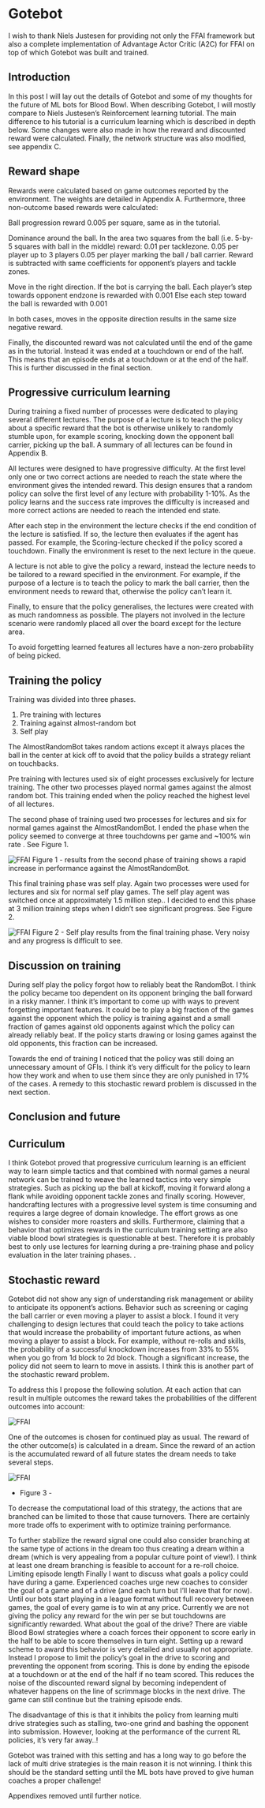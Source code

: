 # Gotebot
I wish to thank Niels Justesen for providing not only the FFAI framework but also a complete implementation of Advantage Actor Critic (A2C) for FFAI on top of which Gotebot was built and trained. 
## Introduction 
In this post I will lay out the details of Gotebot and some of my thoughts for the future of ML bots for Blood Bowl. When describing Gotebot, I will mostly compare to Niels Justesen’s Reinforcement learning tutorial. The main difference to his tutorial is a curriculum learning which is described in depth below. Some changes were also made in how the reward and discounted reward were calculated. Finally, the network structure was also modified, see appendix C. 
## Reward shape 
Rewards were calculated based on game outcomes reported by the environment. The weights are detailed in Appendix A. Furthermore, three non-outcome based rewards were calculated: 

Ball progression reward 0.005 per square, same as in the tutorial. 

Dominance around the ball. In the area two squares from the ball (i.e. 5-by-5 squares with ball in the middle) reward: 
0.01 per tacklezone. 
0.05 per player up to 3 players 
0.05 per player marking the ball / ball carrier. 
	Reward is subtracted with same coefficients for opponent’s players and tackle zones. 

Move in the right direction. 
If the bot is carrying the ball. Each player’s step towards opponent endzone is rewarded with 0.001
Else each step toward the ball is rewarded with 0.001 

In both cases, moves in the opposite direction results in the same size negative reward. 

Finally, the discounted reward was not calculated until the end of the game as in the tutorial. Instead it was ended at a touchdown or end of the half. This means  that an episode ends at a touchdown or at the end of the half. This is further discussed in the final section. 

## Progressive curriculum learning
During training a fixed number of processes were dedicated to playing several different lectures. The purpose of a lecture is to teach the policy about a specific reward that the bot is otherwise unlikely to randomly stumble upon, for example scoring, knocking down the opponent ball carrier, picking up the ball. A summary of all lectures can be found in Appendix B.

All lectures were designed to have progressive difficulty. At the first level only one or two correct actions are needed to reach the state where the environment gives the intended reward. This design ensures that a random policy can solve the first level of any lecture with probability 1-10%. As the policy learns and the success rate improves the difficulty is increased and more correct actions are needed to reach the intended end state. 

After each step in the environment the lecture checks if the end condition of the lecture is satisfied. If so, the lecture then evaluates if the agent has passed. For example, the Scoring-lecture checked if the policy scored a touchdown. Finally the environment is reset to the next lecture in the queue. 

A lecture is not able to give the policy a reward, instead the lecture needs to be tailored to a reward specified in the environment. For example, if the purpose of a lecture is to teach the policy to mark the ball carrier, then the environment needs to reward that, otherwise the policy can’t learn it. 

Finally, to ensure that the policy generalises, the lectures were created with as much randomness as possible. The players not involved in the lecture scenario were randomly placed all over the board except for the lecture area. 

To avoid forgetting learned features all lectures have a non-zero probability of being picked. 
## Training the policy
Training was divided into three phases. 
1) Pre training with lectures
2) Training against almost-random bot 
3) Self play 

The AlmostRandomBot takes random actions except it always places the ball in the center at kick off to avoid that the policy builds a strategy reliant on touchbacks.

Pre training with lectures used six of eight processes exclusively for lecture training. The other two processes played normal games against the almost random bot. This training ended when the policy reached the highest level of all lectures. 

The second phase of training used two processes for lectures and six for normal games against the AlmostRandomBot. I ended the phase when the policy seemed to converge at three touchdowns per game and ~100% win rate . See Figure 1. 

![FFAI](figure1.png?raw=true "")
Figure 1 - results from the second phase of training shows a rapid increase in performance against the AlmostRandomBot. 

This final training phase was self play. Again two processes were used for lectures and six for normal self play games. The self play agent was switched once at approximately 1.5 million step.. I decided to end this phase at 3 million training steps when I didn’t see significant progress. See Figure 2. 

![FFAI](figure2.png?raw=true "")
Figure 2 - Self play results from the final training phase. Very noisy and any progress is difficult to see. 

## Discussion on training
During self play the policy forgot how to reliably beat the RandomBot. I think the policy became too dependent on its opponent bringing the ball forward in a risky manner. I think it’s important to come up with ways to prevent forgetting important features. It could be to play a big fraction of the games against the opponent which the policy is training against and a small fraction of games against old opponents against which the policy can already reliably beat. If the policy starts drawing or losing games against the old opponents, this fraction can be increased. 

Towards the end of training I noticed that the policy was still doing an unnecessary amount of GFIs. I think it’s very difficult for the policy to learn how they work and when to use them since they are only punished in 17% of the cases. A remedy to this stochastic reward problem is discussed in the next section. 
## Conclusion and future
## Curriculum 
I think Gotebot proved that progressive curriculum learning is an efficient way to learn simple tactics and that combined with normal games a neural network can be trained to weave the learned tactics into very simple strategies. Such as picking up the ball at kickoff, moving it forward along a flank while avoiding opponent tackle zones and finally scoring. However, handcrafting lectures with a progressive level system is time consuming and requires a large degree of domain knowledge. The effort grows as one wishes to consider more roasters and skills. Furthermore, claiming that a behavior that optimizes rewards in the curriculum training setting are also viable blood bowl strategies is questionable at best. Therefore it is probably best to only use lectures for learning during a pre-training phase and policy evaluation in the later training phases. . 
## Stochastic reward 
Gotebot did not show any sign of understanding risk management or ability to anticipate its opponent’s actions. Behavior such as screening or caging the ball carrier or even moving a player to assist a block. I found it very challenging to design lectures that could teach the policy to take actions that would increase the probability of important future actions, as when moving a player to assist a block. For example, without re-rolls and skills, the probability of a successful knockdown increases from 33% to 55%  when you go from 1d block to 2d block. Though a significant increase, the policy did not seem to learn to move in assists. I think this is another part of the stochastic reward problem. 

To address this I propose the following solution. At each action that can result in multiple outcomes the reward takes the probabilities of the different outcomes into account: 

![FFAI](equation1.png?raw=true "")

One of the outcomes is chosen for continued play as usual. The reward of the other outcome(s) is calculated in a dream. Since the reward of an action is the accumulated reward of all future states the dream needs to take several steps. 

![FFAI](figure3.png?raw=true "")
- Figure 3 - 

To decrease the computational load of this strategy, the actions that are branched can be limited to those that cause turnovers. There are certainly more trade offs to experiment with to optimize training performance. 

To further stabilize the reward signal one could also consider branching at the same type of actions in the dream too thus creating a dream within a dream (which is very appealing from a popular culture point of view!). I think at least one dream branching is feasible to account for a re-roll choice. 
Limiting episode length 
Finally I want to discuss what goals a policy could have during a game. Experienced coaches urge new coaches to consider the goal of a game and of a drive (and each turn but I’ll leave that for now). Until our bots start playing in a league format without full recovery between games, the goal of every game is to win at any price. Currently we are not giving the policy any reward for the win per se but touchdowns are significantly rewarded. What about the goal of the drive? There are viable Blood Bowl strategies where a coach forces their opponent to score early in the half to be able to score themselves in turn eight. Setting up a reward scheme to award this behavior is very detailed and usually not appropriate. Instead I propose to limit the policy’s goal in the drive to scoring and preventing the opponent from scoring. This is done by ending the episode at a touchdown or at the end of the half if no team scored. This reduces the noise of the discounted reward signal by becoming independent of whatever happens on the line of scrimmage blocks in the next drive. The game can still continue but the training episode ends. 

The disadvantage of this is that it inhibits the policy from learning multi drive strategies such as stalling, two-one grind and bashing the opponent into submission. However, looking at the performance of the current RL policies, it’s very far away..!  

Gotebot was trained with this setting and has a long way to go before the lack of multi drive strategies is the main reason it is not winning. I think this should be the standard setting until the ML bots have proved to give human coaches a proper challenge! 

Appendixes removed until further notice. 
